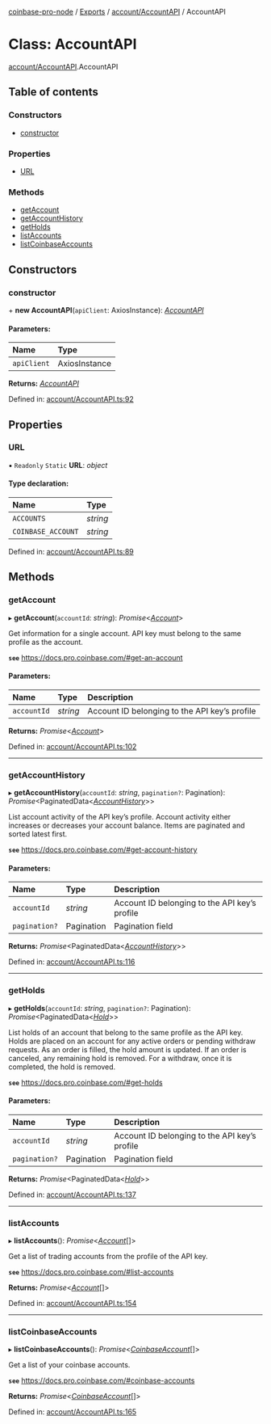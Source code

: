[coinbase-pro-node](../README.md) / [Exports](../modules.md) / [account/AccountAPI](../modules/account_accountapi.md) / AccountAPI

# Class: AccountAPI

[account/AccountAPI](../modules/account_accountapi.md).AccountAPI

## Table of contents

### Constructors

- [constructor](account_accountapi.accountapi.md#constructor)

### Properties

- [URL](account_accountapi.accountapi.md#url)

### Methods

- [getAccount](account_accountapi.accountapi.md#getaccount)
- [getAccountHistory](account_accountapi.accountapi.md#getaccounthistory)
- [getHolds](account_accountapi.accountapi.md#getholds)
- [listAccounts](account_accountapi.accountapi.md#listaccounts)
- [listCoinbaseAccounts](account_accountapi.accountapi.md#listcoinbaseaccounts)

## Constructors

### constructor

\+ **new AccountAPI**(`apiClient`: AxiosInstance): [*AccountAPI*](account_accountapi.accountapi.md)

#### Parameters:

Name | Type |
:------ | :------ |
`apiClient` | AxiosInstance |

**Returns:** [*AccountAPI*](account_accountapi.accountapi.md)

Defined in: [account/AccountAPI.ts:92](https://github.com/bennycode/coinbase-pro-node/blob/e63aeae/src/account/AccountAPI.ts#L92)

## Properties

### URL

▪ `Readonly` `Static` **URL**: *object*

#### Type declaration:

Name | Type |
:------ | :------ |
`ACCOUNTS` | *string* |
`COINBASE_ACCOUNT` | *string* |

Defined in: [account/AccountAPI.ts:89](https://github.com/bennycode/coinbase-pro-node/blob/e63aeae/src/account/AccountAPI.ts#L89)

## Methods

### getAccount

▸ **getAccount**(`accountId`: *string*): *Promise*<[*Account*](../interfaces/account_accountapi.account.md)\>

Get information for a single account. API key must belong to the same profile as the account.

**`see`** https://docs.pro.coinbase.com/#get-an-account

#### Parameters:

Name | Type | Description |
:------ | :------ | :------ |
`accountId` | *string* | Account ID belonging to the API key’s profile   |

**Returns:** *Promise*<[*Account*](../interfaces/account_accountapi.account.md)\>

Defined in: [account/AccountAPI.ts:102](https://github.com/bennycode/coinbase-pro-node/blob/e63aeae/src/account/AccountAPI.ts#L102)

___

### getAccountHistory

▸ **getAccountHistory**(`accountId`: *string*, `pagination?`: Pagination): *Promise*<PaginatedData<[*AccountHistory*](../interfaces/account_accountapi.accounthistory.md)\>\>

List account activity of the API key’s profile. Account activity either increases or decreases your account
balance. Items are paginated and sorted latest first.

**`see`** https://docs.pro.coinbase.com/#get-account-history

#### Parameters:

Name | Type | Description |
:------ | :------ | :------ |
`accountId` | *string* | Account ID belonging to the API key’s profile   |
`pagination?` | Pagination | Pagination field   |

**Returns:** *Promise*<PaginatedData<[*AccountHistory*](../interfaces/account_accountapi.accounthistory.md)\>\>

Defined in: [account/AccountAPI.ts:116](https://github.com/bennycode/coinbase-pro-node/blob/e63aeae/src/account/AccountAPI.ts#L116)

___

### getHolds

▸ **getHolds**(`accountId`: *string*, `pagination?`: Pagination): *Promise*<PaginatedData<[*Hold*](../interfaces/account_accountapi.hold.md)\>\>

List holds of an account that belong to the same profile as the API key. Holds are placed on an account for any
active orders or pending withdraw requests. As an order is filled, the hold amount is updated. If an order is
canceled, any remaining hold is removed. For a withdraw, once it is completed, the hold is removed.

**`see`** https://docs.pro.coinbase.com/#get-holds

#### Parameters:

Name | Type | Description |
:------ | :------ | :------ |
`accountId` | *string* | Account ID belonging to the API key’s profile   |
`pagination?` | Pagination | Pagination field   |

**Returns:** *Promise*<PaginatedData<[*Hold*](../interfaces/account_accountapi.hold.md)\>\>

Defined in: [account/AccountAPI.ts:137](https://github.com/bennycode/coinbase-pro-node/blob/e63aeae/src/account/AccountAPI.ts#L137)

___

### listAccounts

▸ **listAccounts**(): *Promise*<[*Account*](../interfaces/account_accountapi.account.md)[]\>

Get a list of trading accounts from the profile of the API key.

**`see`** https://docs.pro.coinbase.com/#list-accounts

**Returns:** *Promise*<[*Account*](../interfaces/account_accountapi.account.md)[]\>

Defined in: [account/AccountAPI.ts:154](https://github.com/bennycode/coinbase-pro-node/blob/e63aeae/src/account/AccountAPI.ts#L154)

___

### listCoinbaseAccounts

▸ **listCoinbaseAccounts**(): *Promise*<[*CoinbaseAccount*](../interfaces/account_accountapi.coinbaseaccount.md)[]\>

Get a list of your coinbase accounts.

**`see`** https://docs.pro.coinbase.com/#coinbase-accounts

**Returns:** *Promise*<[*CoinbaseAccount*](../interfaces/account_accountapi.coinbaseaccount.md)[]\>

Defined in: [account/AccountAPI.ts:165](https://github.com/bennycode/coinbase-pro-node/blob/e63aeae/src/account/AccountAPI.ts#L165)
